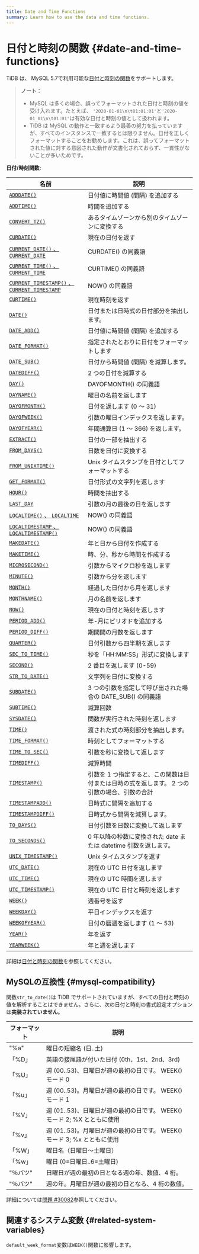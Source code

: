 ```yaml
---
title: Date and Time Functions
summary: Learn how to use the data and time functions.
---
```


# 日付と時刻の関数 {#date-and-time-functions}

TiDB は、 MySQL 5.7で利用可能な[日付と時刻の関数](https://dev.mysql.com/doc/refman/5.7/en/numeric-functions.html)をサポートします。

> **ノート：**
>
> -   MySQL は多くの場合、誤ってフォーマットされた日付と時刻の値を受け入れます。たとえば、 `'2020-01-01\n\t01:01:01'`と`'2020-01_01\n\t01:01'`は有効な日付と時刻の値として扱われます。
> -   TiDB は MySQL の動作と一致するよう最善の努力を払っていますが、すべてのインスタンスで一致するとは限りません。日付を正しくフォーマットすることをお勧めします。これは、誤ってフォーマットされた値に対する意図された動作が文書化されておらず、一貫性がないことが多いためです。

**日付/時刻関数:**

| 名前                                                                                                                                                                                                                                                           | 説明                                                |
| ------------------------------------------------------------------------------------------------------------------------------------------------------------------------------------------------------------------------------------------------------------ | ------------------------------------------------- |
| [`ADDDATE()`](https://dev.mysql.com/doc/refman/5.7/en/date-and-time-functions.html#function_adddate)                                                     | 日付値に時間値 (間隔) を追加する                                |
| [`ADDTIME()`](https://dev.mysql.com/doc/refman/5.7/en/date-and-time-functions.html#function_addtime)                                                     | 時間を追加する                                           |
| [`CONVERT_TZ()`](https://dev.mysql.com/doc/refman/5.7/en/date-and-time-functions.html#function_convert-tz)                                            | あるタイムゾーンから別のタイムゾーンに変換する                           |
| [`CURDATE()`](https://dev.mysql.com/doc/refman/5.7/en/date-and-time-functions.html#function_curdate)                                                     | 現在の日付を返す                                          |
| [`CURRENT_DATE()` 、 `CURRENT_DATE`](https://dev.mysql.com/doc/refman/5.7/en/date-and-time-functions.html#function_current-date)                     | CURDATE() の同義語                                    |
| [`CURRENT_TIME()` 、 `CURRENT_TIME`](https://dev.mysql.com/doc/refman/5.7/en/date-and-time-functions.html#function_current-time)                     | CURTIME() の同義語                                    |
| [`CURRENT_TIMESTAMP()` 、 `CURRENT_TIMESTAMP`](https://dev.mysql.com/doc/refman/5.7/en/date-and-time-functions.html#function_current-timestamp) | NOW() の同義語                                        |
| [`CURTIME()`](https://dev.mysql.com/doc/refman/5.7/en/date-and-time-functions.html#function_curtime)                                                     | 現在時刻を返す                                           |
| [`DATE()`](https://dev.mysql.com/doc/refman/5.7/en/date-and-time-functions.html#function_date)                                                              | 日付または日時式の日付部分を抽出します。                              |
| [`DATE_ADD()`](https://dev.mysql.com/doc/refman/5.7/en/date-and-time-functions.html#function_date-add)                                                  | 日付値に時間値 (間隔) を追加する                                |
| [`DATE_FORMAT()`](https://dev.mysql.com/doc/refman/5.7/en/date-and-time-functions.html#function_date-format)                                         | 指定されたとおりに日付をフォーマットします                             |
| [`DATE_SUB()`](https://dev.mysql.com/doc/refman/5.7/en/date-and-time-functions.html#function_date-sub)                                                  | 日付から時間値 (間隔) を減算します。                              |
| [`DATEDIFF()`](https://dev.mysql.com/doc/refman/5.7/en/date-and-time-functions.html#function_datediff)                                                  | 2 つの日付を減算する                                       |
| [`DAY()`](https://dev.mysql.com/doc/refman/5.7/en/date-and-time-functions.html#function_day)                                                                 | DAYOFMONTH() の同義語                                 |
| [`DAYNAME()`](https://dev.mysql.com/doc/refman/5.7/en/date-and-time-functions.html#function_dayname)                                                     | 曜日の名前を返します                                        |
| [`DAYOFMONTH()`](https://dev.mysql.com/doc/refman/5.7/en/date-and-time-functions.html#function_dayofmonth)                                            | 日付を返します (0 ～ 31)                                  |
| [`DAYOFWEEK()`](https://dev.mysql.com/doc/refman/5.7/en/date-and-time-functions.html#function_dayofweek)                                               | 引数の曜日インデックスを返します。                                 |
| [`DAYOFYEAR()`](https://dev.mysql.com/doc/refman/5.7/en/date-and-time-functions.html#function_dayofyear)                                               | 年間通算日 (1 ～ 366) を返します。                            |
| [`EXTRACT()`](https://dev.mysql.com/doc/refman/5.7/en/date-and-time-functions.html#function_extract)                                                     | 日付の一部を抽出する                                        |
| [`FROM_DAYS()`](https://dev.mysql.com/doc/refman/5.7/en/date-and-time-functions.html#function_from-days)                                               | 日数を日付に変換する                                        |
| [`FROM_UNIXTIME()`](https://dev.mysql.com/doc/refman/5.7/en/date-and-time-functions.html#function_from-unixtime)                                   | Unix タイムスタンプを日付としてフォーマットする                        |
| [`GET_FORMAT()`](https://dev.mysql.com/doc/refman/5.7/en/date-and-time-functions.html#function_get-format)                                            | 日付形式の文字列を返します                                     |
| [`HOUR()`](https://dev.mysql.com/doc/refman/5.7/en/date-and-time-functions.html#function_hour)                                                              | 時間を抽出する                                           |
| [`LAST_DAY`](https://dev.mysql.com/doc/refman/5.7/en/date-and-time-functions.html#function_last-day)                                                    | 引数の月の最後の日を返します                                    |
| [`LOCALTIME()` 、 `LOCALTIME`](https://dev.mysql.com/doc/refman/5.7/en/date-and-time-functions.html#function_localtime)                                 | NOW() の同義語                                        |
| [`LOCALTIMESTAMP` 、 `LOCALTIMESTAMP()`](https://dev.mysql.com/doc/refman/5.7/en/date-and-time-functions.html#function_localtimestamp)             | NOW() の同義語                                        |
| [`MAKEDATE()`](https://dev.mysql.com/doc/refman/5.7/en/date-and-time-functions.html#function_makedate)                                                  | 年と日から日付を作成する                                      |
| [`MAKETIME()`](https://dev.mysql.com/doc/refman/5.7/en/date-and-time-functions.html#function_maketime)                                                  | 時、分、秒から時間を作成する                                    |
| [`MICROSECOND()`](https://dev.mysql.com/doc/refman/5.7/en/date-and-time-functions.html#function_microsecond)                                         | 引数からマイクロ秒を返します                                    |
| [`MINUTE()`](https://dev.mysql.com/doc/refman/5.7/en/date-and-time-functions.html#function_minute)                                                        | 引数から分を返します                                        |
| [`MONTH()`](https://dev.mysql.com/doc/refman/5.7/en/date-and-time-functions.html#function_month)                                                           | 経過した日付から月を返します                                    |
| [`MONTHNAME()`](https://dev.mysql.com/doc/refman/5.7/en/date-and-time-functions.html#function_monthname)                                               | 月の名前を返します                                         |
| [`NOW()`](https://dev.mysql.com/doc/refman/5.7/en/date-and-time-functions.html#function_now)                                                                 | 現在の日付と時刻を返します                                     |
| [`PERIOD_ADD()`](https://dev.mysql.com/doc/refman/5.7/en/date-and-time-functions.html#function_period-add)                                            | 年-月にピリオドを追加する                                     |
| [`PERIOD_DIFF()`](https://dev.mysql.com/doc/refman/5.7/en/date-and-time-functions.html#function_period-diff)                                         | 期間間の月数を返します                                       |
| [`QUARTER()`](https://dev.mysql.com/doc/refman/5.7/en/date-and-time-functions.html#function_quarter)                                                     | 日付引数から四半期を返します                                    |
| [`SEC_TO_TIME()`](https://dev.mysql.com/doc/refman/5.7/en/date-and-time-functions.html#function_sec-to-time)                                         | 秒を「HH:MM:SS」形式に変換します                              |
| [`SECOND()`](https://dev.mysql.com/doc/refman/5.7/en/date-and-time-functions.html#function_second)                                                        | 2 番目を返します (0-59)                                  |
| [`STR_TO_DATE()`](https://dev.mysql.com/doc/refman/5.7/en/date-and-time-functions.html#function_str-to-date)                                         | 文字列を日付に変換する                                       |
| [`SUBDATE()`](https://dev.mysql.com/doc/refman/5.7/en/date-and-time-functions.html#function_subdate)                                                     | 3 つの引数を指定して呼び出された場合の DATE_SUB() の同義語              |
| [`SUBTIME()`](https://dev.mysql.com/doc/refman/5.7/en/date-and-time-functions.html#function_subtime)                                                     | 減算回数                                              |
| [`SYSDATE()`](https://dev.mysql.com/doc/refman/5.7/en/date-and-time-functions.html#function_sysdate)                                                     | 関数が実行された時刻を返します                                   |
| [`TIME()`](https://dev.mysql.com/doc/refman/5.7/en/date-and-time-functions.html#function_time)                                                              | 渡された式の時刻部分を抽出します。                                 |
| [`TIME_FORMAT()`](https://dev.mysql.com/doc/refman/5.7/en/date-and-time-functions.html#function_time-format)                                         | 時刻としてフォーマットする                                     |
| [`TIME_TO_SEC()`](https://dev.mysql.com/doc/refman/5.7/en/date-and-time-functions.html#function_time-to-sec)                                         | 引数を秒に変換して返します                                     |
| [`TIMEDIFF()`](https://dev.mysql.com/doc/refman/5.7/en/date-and-time-functions.html#function_timediff)                                                  | 減算時間                                              |
| [`TIMESTAMP()`](https://dev.mysql.com/doc/refman/5.7/en/date-and-time-functions.html#function_timestamp)                                               | 引数を 1 つ指定すると、この関数は日付または日時の式を返します。 2 つの引数の場合、引数の合計 |
| [`TIMESTAMPADD()`](https://dev.mysql.com/doc/refman/5.7/en/date-and-time-functions.html#function_timestampadd)                                      | 日時式に間隔を追加する                                       |
| [`TIMESTAMPDIFF()`](https://dev.mysql.com/doc/refman/5.7/en/date-and-time-functions.html#function_timestampdiff)                                   | 日時式から間隔を減算します。                                    |
| [`TO_DAYS()`](https://dev.mysql.com/doc/refman/5.7/en/date-and-time-functions.html#function_to-days)                                                     | 日付引数を日数に変換して返します                                  |
| [`TO_SECONDS()`](https://dev.mysql.com/doc/refman/5.7/en/date-and-time-functions.html#function_to-seconds)                                            | 0 年以降の秒数に変換された date または datetime 引数を返します。         |
| [`UNIX_TIMESTAMP()`](https://dev.mysql.com/doc/refman/5.7/en/date-and-time-functions.html#function_unix-timestamp)                                | Unix タイムスタンプを返す                                   |
| [`UTC_DATE()`](https://dev.mysql.com/doc/refman/5.7/en/date-and-time-functions.html#function_utc-date)                                                  | 現在の UTC 日付を返します                                   |
| [`UTC_TIME()`](https://dev.mysql.com/doc/refman/5.7/en/date-and-time-functions.html#function_utc-time)                                                  | 現在の UTC 時間を返します                                   |
| [`UTC_TIMESTAMP()`](https://dev.mysql.com/doc/refman/5.7/en/date-and-time-functions.html#function_utc-timestamp)                                   | 現在の UTC 日付と時刻を返します                                |
| [`WEEK()`](https://dev.mysql.com/doc/refman/5.7/en/date-and-time-functions.html#function_week)                                                              | 週番号を返す                                            |
| [`WEEKDAY()`](https://dev.mysql.com/doc/refman/5.7/en/date-and-time-functions.html#function_weekday)                                                     | 平日インデックスを返す                                       |
| [`WEEKOFYEAR()`](https://dev.mysql.com/doc/refman/5.7/en/date-and-time-functions.html#function_weekofyear)                                            | 日付の暦週を返します (1 ～ 53)                               |
| [`YEAR()`](https://dev.mysql.com/doc/refman/5.7/en/date-and-time-functions.html#function_year)                                                              | 年を返す                                              |
| [`YEARWEEK()`](https://dev.mysql.com/doc/refman/5.7/en/date-and-time-functions.html#function_yearweek)                                                  | 年と週を返します                                          |

詳細は[日付と時刻の関数](https://dev.mysql.com/doc/refman/5.7/en/date-and-time-functions.html)を参照してください。

## MySQLの互換性 {#mysql-compatibility}

関数`str_to_date()`は TiDB でサポートされていますが、すべての日付と時刻の値を解析することはできません。さらに、次の日付と時刻の書式設定オプションは**実装されていません**。

| フォーマット          | 説明                                               |
| --------------- | ------------------------------------------------ |
| &quot;%a&quot;  | 曜日の短縮名 (日..土)                                    |
| 「%D」            | 英語の接尾語が付いた日付 (0th、1st、2nd、3rd)                   |
| 「%U」            | 週 (00..53)、日曜日が週の最初の日です。 WEEK() モード 0            |
| 「%u」            | 週 (00..53)。月曜日が週の最初の日です。 WEEK() モード 1            |
| 「%V」            | 週 (01..53)、日曜日が週の最初の日です。 WEEK() モード 2; %X とともに使用 |
| 「%v」            | 週 (01..53)。月曜日が週の最初の日です。 WEEK() モード 3; %x とともに使用 |
| 「%W」            | 曜日名（日曜日～土曜日）                                     |
| 「%w」            | 曜日 (0=日曜日..6=土曜日)                                |
| &quot;％バツ&quot; | 日曜日が週の最初の日となる週の年、数値、4 桁。                         |
| &quot;％バツ&quot; | 週の年。月曜日が週の最初の日となる、4 桁の数値。                        |

詳細については[問題 #30082](https://github.com/pingcap/tidb/issues/30082)参照してください。

## 関連するシステム変数 {#related-system-variables}

`default_week_format`変数は`WEEK()`関数に影響します。
